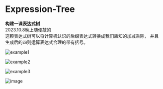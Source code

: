 # Expression-Tree
**构建一课表达式树**\
2023.10.8晚上随便敲的\
这颗表达式树可以将计算机认识的后缀表达式转换成我们熟知的加减乘除，
并且生成后的四则运算表达式合理的带有括号。

![example1](https://github.com/xiao-en-5970/Expression-Tree/assets/132341094/1a2f7b32-fe73-46b1-95d5-2358bc47e627)

![example2](https://github.com/xiao-en-5970/Expression-Tree/assets/132341094/e2ce0301-0de6-4129-9914-f443d1529e72)

![example3](https://github.com/xiao-en-5970/Expression-Tree/assets/132341094/384fb6ac-6fbc-4629-b33f-84266e0e0282)

![image](https://github.com/xiao-en-5970/Expression-Tree/assets/132341094/e91d879b-0ce6-4849-85cd-06a6bac5dff3)

